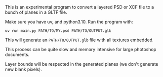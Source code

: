 This is an experimental program to convert a layered PSD or XCF file to a bunch of planes in a GLTF file.

Make sure you have uv, and python3.10. Run the program with:

    uv run main.py PATH/TO/MY.psd PATH/TO/OUTPUT.glb

This will generate an `PATH/TO/OUTPUT.glb` file with all textures embedded.

This process can be quite slow and memory intensive for large photoshop documents.

Layer bounds will be respected in the generated planes (we don't generate new blank pixels).
